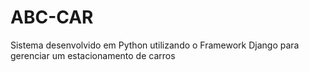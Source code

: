 # ABC-CAR
Sistema desenvolvido em Python utilizando o Framework Django para gerenciar um estacionamento de carros
